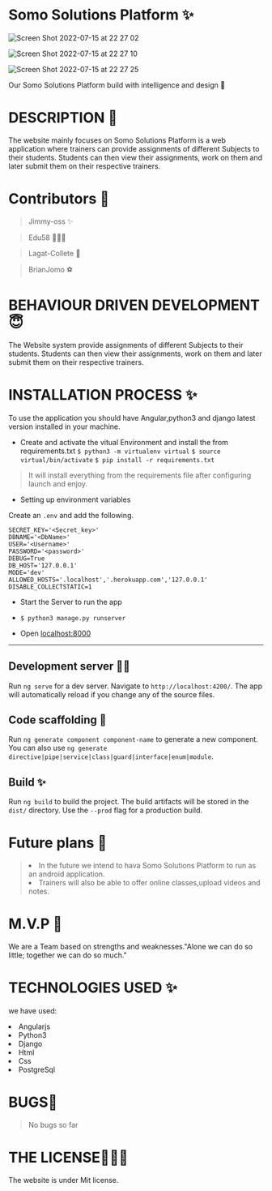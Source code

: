 # Somo Solutions Platform &#10024;
![Screen Shot 2022-07-15 at 22 27 02](https://user-images.githubusercontent.com/62022158/179298477-96ddb909-6d91-4f0f-bf70-7c9cb5ac6c6e.png)

![Screen Shot 2022-07-15 at 22 27 10](https://user-images.githubusercontent.com/62022158/179298736-d34ee512-d3fe-4224-a9db-a4fce6aff102.png)

![Screen Shot 2022-07-15 at 22 27 25](https://user-images.githubusercontent.com/62022158/179298839-4c89e47e-715c-4da1-89f8-62e1d9d0e280.png)


Our Somo Solutions Platform build with intelligence and design 🏫

# DESCRIPTION &#127800;

The website mainly focuses on Somo Solutions Platform is a web application where trainers can provide
assignments of different Subjects to their students. Students can then view their assignments, work on them and later submit them on their respective trainers.   

# Contributors &#129409;

> Jimmy-oss &#10024;

> Edu58 👨🏾‍💻

> Lagat-Collete 🌺

> BrianJomo ⚽

# BEHAVIOUR DRIVEN DEVELOPMENT 😇

The Website system provide assignments of different Subjects to their students. Students can then view their assignments, work on them and later submit them on their respective trainers.   

# INSTALLATION PROCESS ✨

To use the application you should have Angular,python3 and django latest version installed in your machine.

- Create and activate the vitual Environment and install the from requirements.txt
  `$ python3 -m virtualenv virtual`
  `$ source virtual/bin/activate`
  `$ pip install -r requirements.txt`

> It will install everything from the requirements file after configuring launch and enjoy.

- Setting up environment variables

Create an `.env` and add the following.

```
SECRET_KEY='<Secret_key>'
DBNAME='<DbName>'
USER='<Username>'
PASSWORD='<password>'
DEBUG=True
DB_HOST='127.0.0.1'
MODE='dev'
ALLOWED_HOSTS='.localhost','.herokuapp.com','127.0.0.1'
DISABLE_COLLECTSTATIC=1

```

- Start the Server to run the app
- `$ python3 manage.py runserver`

- Open [localhost:8000](#)

---
## Development server 👨‍💻

Run `ng serve` for a dev server. Navigate to `http://localhost:4200/`. The app will automatically reload if you change any of the source files.

## Code scaffolding &#127800;

Run `ng generate component component-name` to generate a new component. You can also use `ng generate directive|pipe|service|class|guard|interface|enum|module`.

## Build &#10024;

Run `ng build` to build the project. The build artifacts will be stored in the `dist/` directory. Use the `--prod` flag for a production build.

# Future plans 💞️

> <li>In the future we intend to hava Somo Solutions Platform to run as an android application.</li>
> <li> Trainers will also be able to offer online classes,upload videos and notes.</li>

# M.V.P 🤝

We are a Team based on strengths and weaknesses."Alone we can do so little; together we can do so much."

# TECHNOLOGIES USED &#10024;

we have used:
   <li>Angularjs</li>
   <li>Python3</li>
   <li>Django</li>
   <li>Html</li>
   <li>Css</li>
  <li>PostgreSql</li>
  
# BUGS💢

> No bugs so far

# THE LICENSE👨🏾‍⚖️

The website is under Mit license.
